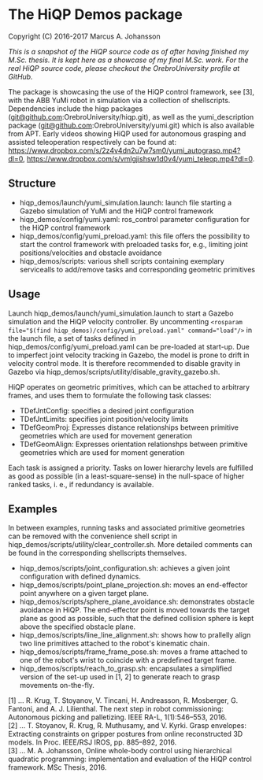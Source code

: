 # The HiQP Demos package 
Copyright (C) 2016-2017 Marcus A. Johansson

<i>This is a snapshot of the HiQP source code as of after having finished my M.Sc. thesis. It is kept here as a showcase of my final M.Sc. work. For the real HiQP source code, please checkout the OrebroUniversity profile at GitHub.</i>

The package is showcasing the use of the HiQP control framework, see [3], with the ABB YuMi robot in simulation via a collection of shellscripts. Dependencies include the hiqp packages (git@github.com:OrebroUniversity/hiqp.git), as well as the yumi_description package (git@github.com:OrebroUniversity/yumi.git) which is also available from APT. Early videos showing HiQP used for autonomous grasping and assisted teleoperation respectively can be found at: https://www.dropbox.com/s/2z4v4dn2u7w7sm0/yumi_autograsp.mp4?dl=0, https://www.dropbox.com/s/vmlgjishsw1d0v4/yumi_teleop.mp4?dl=0.

## Structure

- hiqp_demos/launch/yumi_simulation.launch: launch file starting a Gazebo simulation of YuMi and the HiQP control framework
- hiqp_demos/config/yumi.yaml: ros_control parameter configuration for the HiQP control framework
- hiqp_demos/config/yumi_preload.yaml: this file offers the possibility to start the control framework with preloaded tasks for, e.g., limiting joint positions/velocities and obstacle avoidance
- hiqp_demos/scripts: various shell scripts containing exemplary servicealls to add/remove tasks and corresponding geometric primitives

## Usage

Launch hiqp_demos/launch/yumi_simulation.launch to start a Gazebo simulation and the HiQP velocity controller. By uncommenting ```<rosparam file="$(find hiqp_demos)/config/yumi_preload.yaml" command="load"/>``` in the launch file, a set of tasks defined in hiqp_demos/config/yumi_preload.yaml can be pre-loaded at start-up. Due to imperfect joint velocity tracking in Gazebo, the model is prone to drift in velocity control mode. It is therefore recommended to disable gravity in Gazebo via hiqp_demos/scripts/utility/disable_gravity_gazebo.sh. 

HiQP operates on geometric primitives, which can be attached to arbitrary frames, and uses them to formulate the following task classes:

- TDefJntConfig: specifies a desired joint configuration
- TDefJntLimits: specifies joint position/velocity limits
- TDefGeomProj: Expresses distance relationships between primitive geometries which are used for movement generation
- TDefGeomAlign: Expresses orientation relationshps between primitive geometries which are used for moment generation

Each task is assigned a priority. Tasks on lower hierarchy levels are fulfilled as good as possible (in a least-square-sense) in the null-space of higher ranked tasks, i. e., if redundancy is available. 

## Examples

In between examples, running tasks and associated primitive geometries can be removed with the convenience shell script in hiqp_demos/scripts/utility/clear_controller.sh. More detailed comments can be found in the corresponding shellscripts themselves. 

- hiqp_demos/scripts/joint_configuration.sh: achieves a given joint configuration with defined dynamics.
- hiqp_demos/scripts/point_plane_projection.sh: moves an end-effector point anywhere on a given target plane. 
- hiqp_demos/scripts/sphere_plane_avoidance.sh: demonstrates obstacle avoidance in HiQP. The end-effector point is moved towards the target plane as good as possible, such that the defined collision sphere is kept above the specified obstacle plane.
- hiqp_demos/scripts/line_line_alignment.sh: shows how to prallelly align two line primitives attached to the robot's kinematic chain.
- hiqp_demos/scripts/frame_frame_pose.sh: moves a frame attached to one of the robot's wrist to coincide with a predefined target frame.
- hiqp_demos/scripts/reach_to_grasp.sh: encapsulates a simplified version of the set-up used in [1, 2] to generate reach to grasp movements on-the-fly.

[1] ... R. Krug, T. Stoyanov, V. Tincani, H. Andreasson, R. Mosberger, G. Fantoni, and A. J. Lilienthal. The next step in robot commissioning: Autonomous picking and palletizing. IEEE RA-L, 1(1):546–553, 2016.
<br/>
[2] ... T. Stoyanov, R. Krug, R. Muthusamy, and V. Kyrki. Grasp envelopes: Extracting constraints on gripper postures from online reconstructed 3D models. In Proc. IEEE/RSJ IROS, pp. 885–892, 2016.
<br />
[3] ... M. A. Johansson, Online whole-body control using hierarchical quadratic programming: implementation and evaluation of the HiQP control framework. MSc Thesis, 2016.
